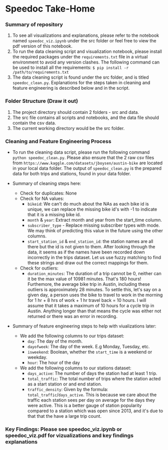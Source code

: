 # Speedoc Take-Home

### Summary of repository
1) To see all visualizations and explanations, please refer to the notebook named `speedoc_viz.ipynb` under the src folder or feel free to view the pdf version of this notebook. 
2) To run the data cleaning script and visualization notebook, please install the required packages under the `requirements.txt` file in a virtual environment to avoid any version clashes. The following command can be used to install all the requirements:  ``` $ pip install -r /path/to/requirements.txt ```
3) The data cleaning script is found under the src folder, and is titled `speedoc_clean.py`. Explanations for the steps taken in cleaning and feature engineering is described below and in the script. 

### Folder Structure (Draw it out)
1) The project directory should contain 2 folders - src and data. 
2) The src file contains all scripts and notebooks, and the data file should contain the csv data. 
3) The current working directory would be the src folder. 


### Cleaning and Feature Engineering Process 
- To run the cleaning data script, please run the following command `python speedoc_clean.py`. Please also ensure that the 2 raw csv files from `https://www.kaggle.com/datasets/jboysen/austin-bike` are located in your local data folder. The output of `speedoc_clean.py` is the prepared data for both trips and stations, found in your data folder.  
- Summary of cleaning steps here:
    - Check for duplicates: None 
    - Check for NA values:
        - `bikeid`: We can't do much about the NAs as each bike id is unique, we can replace the missing bike id's with -1 to indicate that it is a missing bike id. 
        - `month` & `year`: Extract month and year from the start_time column.  
        - `subscriber_type` - Replace missing subscriber types with mode. We may think of predicting this value in the future using the other columns. 
        - `start_station_id` & `end_station_id`: the station names are all there but the id is not given to them. After looking through the data, it seems as if the names have been recorded down incorrectly in the trips dataset. Let us use fuzzy matching to find these strings and draw out the correct mappings for them. 
    - Check for outliers:
        - `duration_minutes`: The duration of a trip cannot be 0, neither can it be the max value of 10981 minutes. That's 180 hours! Furthemore, the average bike trip in Austin, including these outliers is approximately 28 minutes. To settle this, let's say on a given day, a person uses the bike to travel to work in the morning for 1 hr + 8 hrs of work + 1 hr travel back = 10 hours. I will assume that it takes a maximum of 10 hours for a cycle trip in Austin. Anything longer than that means the cycle was either not returned or there was an error in recording. 

- Summary of feature engineering steps to help with viualizations later:
    - We add the following columns to our trips dataset: 
        - `day`: The day of the month. 
        - `dayofweek`: The day of the week. E.g Monday, Tuesday, etc. 
        - `isweekend`: Boolean, whether the `start_time` is a weekend or weekday. 
        - `hour`: The hour of the day
    - We add the following columns to our stations dataset:
        - `days_active`: The number of days the station had at least 1 trip. 
        - `total_traffic`: The total number of trips where the station acted as a start station or and end station. 
        - `traffic_density`: Given by the formula: `total_traffic`/`days_active`. This is because we care about the traffic each station sees per day on average for the days they were active. This is a better gauge of station popularity compared to a station which was open since 2013, and it's due to that that the have a large trip count. 

### Key Findings: Please see speedoc_viz.ipynb or speedoc_viz.pdf for vizualizations and key findings explanations







